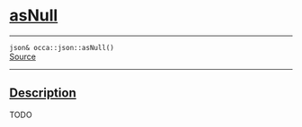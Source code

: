 
<h1 id="as-null">
 <a href="#/api/json/asNull" class="anchor">
   <span>asNull</span>
  </a>
</h1>

<div class="signature">
  <hr>

  
  <div class="definition-container">
    <div class="definition">
      <code>json& occa::json::asNull()</code>
      <div class="flex-spacing"></div>
      <a href="hi" target="_blank">Source</a>
    </div>
    
  </div>


  <hr>
</div>


<h2 id="description">
 <a href="#/api/json/asNull?id=description" class="anchor">
   <span>Description</span>
  </a>
</h2>

TODO
